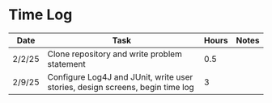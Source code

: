 # Time Log

| Date   | Task                                                                          | Hours | Notes|
|--------|-------------------------------------------------------------------------------|-------|------|
| 2/2/25 | Clone repository and write problem statement                                  | 0.5   | |
| 2/9/25 | Configure Log4J and JUnit, write user stories, design screens, begin time log | 3     | |